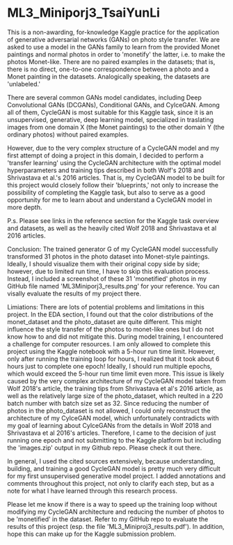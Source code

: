 # ML3_Miniporj3_TsaiYunLi
This is a non-awarding, for-knowledge Kaggle practice for the application of generative adversarial networks (GANs) on photo style transfer. We are asked to use a model in the GANs family to learn from the provided Monet paintings and normal photos in order to 'monetify' the latter, i.e. to make the photos Monet-like. There are no paired examples in the datasets; that is, there is no direct, one-to-one correspondence between a photo and a Monet painting in the datasets. Analogically speaking, the datasets are 'unlabeled.'

There are several common GANs model candidates, including Deep Convolutional GANs (DCGANs), Conditional GANs, and CylceGAN. Among all of them, CycleGAN is most suitable for this Kaggle task, since it is an unsupervised, generative, deep learning model, specialized in traslating images from one domain X (the Monet paintings) to the other domain Y (the ordinary photos) without paired examples.

However, due to the very complex structure of a CycleGAN model and my first attempt of doing a project in this domain, I decided to perform a 'transfer learning' using the CycleGAN architecture with the optimal model hyperparameters and training tips described in both Wolf's 2018 and Shrivastava et al.'s 2016 articles. That is, my CycleGAN model to be built for this project would closely follow their 'blueprints,' not only to increase the possibility of completing the Kaggle task, but also to serve as a good opportunity for me to learn about and understand a CycleGAN model in more depth.

P.s. Please see links in the reference section for the Kaggle task overview and datasets, as well as the heavily cited Wolf 2018 and Shrivastava et al 2016 articles.

Conclusion:
The trained generator G of my CycleGAN model successfully transformed 31 photos in the photo dataset into Monet-style paintings. Ideally, I should visualize them with their original copy side by side; however, due to limited run time, I have to skip this evaluation process. Instead, I included a screenshot of these 31 'monetified' photos in my GitHub file named 'ML3Miniporj3_results.png' for your reference. You can visally evaluate the results of my project there.

Limiations:
There are lots of potential problems and limitations in this project. In the EDA section, I found out that the color distributions of the monet_dataset and the photo_dataset are quite different. This might influence the style transfer of the photos to monet-like ones but I do not know how to and did not mitigate this. During model training, I encountered a challenge for computer resources. I am only allowed to complete this project using the Kaggle notebook with a 5-hour run time limit. However, only after running the training loop for hours, I realized that it took about 6 hours just to complete one epoch! Ideally, I should run multiple epochs, which would exceed the 5-hour run time limit even more. This issue is likely caused by the very complex architecture of my CycleGAN model taken from Wolf 2018's article, the training tips from Shrivastava et al's 2016 article, as well as the relatively large size of the photo_dataset, which reulted in a 220 batch number with batch size set as 32. Since reducing the number of photos in the photo_dataset is not allowed, I could only reconstruct the architecture of my CylceGAN model, which unfortunately contradicts with my goal of learning about CylceGANs from the details in Wolf 2018 and Shrivastava et al 2016's articles. Therefore, I came to the decision of just running one epoch and not submitting to the Kaggle platform but including the 'images.zip' output in my Github repo. Please check it out there.

In general, I used the cited sources extensively, because understanding, building, and training a good CycleGAN model is pretty much very difficult for my first unsupervised generative model project. I added annotations and comments throughout this project, not only to clarify each step, but as a note for what I have learned through this research process.

Please let me know if there is a way to speed up the training loop without modifying my CycleGAN architecture and reducing the number of photos to be 'monetified' in the dataset. Refer to my GitHub repo to evaluate the results of this project (esp. the file 'ML3_Miniproj3_results.pdf'). In addition, hope this can make up for the Kaggle submission problem.
